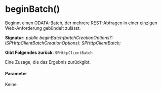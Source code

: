 # <a name="beginbatch"></a>beginBatch()




Beginnt einen ODATA-Batch, der mehrere REST-Abfragen in einer einzigen Web-Anforderung gebündelt zulässt.

**Signatur:** _public beginBatch(batchCreationOptions?: ISPHttpClientBatchCreationOptions): SPHttpClientBatch;_

**Gibt Folgendes zurück**: `SPHttpClientBatch`



Eine Zusage, die das Ergebnis zurückgibt.

#### <a name="parameters"></a>Parameter
Keine



